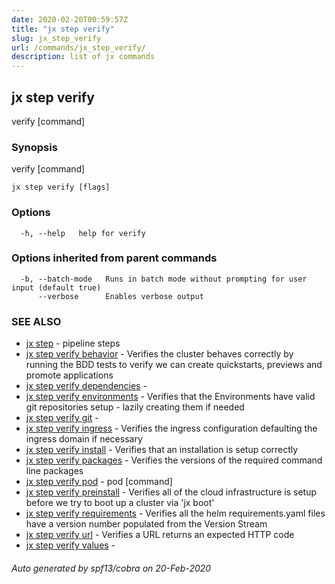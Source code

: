 ```yaml
---
date: 2020-02-20T00:59:57Z
title: "jx step verify"
slug: jx_step_verify
url: /commands/jx_step_verify/
description: list of jx commands
---
```

## jx step verify

verify [command]

### Synopsis

verify [command]

```
jx step verify [flags]
```

### Options

```
  -h, --help   help for verify
```

### Options inherited from parent commands

```
  -b, --batch-mode   Runs in batch mode without prompting for user input (default true)
      --verbose      Enables verbose output
```

### SEE ALSO

* [jx step](/commands/jx_step/)	 - pipeline steps
* [jx step verify behavior](/commands/jx_step_verify_behavior/)	 - Verifies the cluster behaves correctly by running the BDD tests to verify we can create quickstarts, previews and promote applications
* [jx step verify dependencies](/commands/jx_step_verify_dependencies/)	 - 
* [jx step verify environments](/commands/jx_step_verify_environments/)	 - Verifies that the Environments have valid git repositories setup - lazily creating them if needed
* [jx step verify git](/commands/jx_step_verify_git/)	 - 
* [jx step verify ingress](/commands/jx_step_verify_ingress/)	 - Verifies the ingress configuration defaulting the ingress domain if necessary
* [jx step verify install](/commands/jx_step_verify_install/)	 - Verifies that an installation is setup correctly
* [jx step verify packages](/commands/jx_step_verify_packages/)	 - Verifies the versions of the required command line packages
* [jx step verify pod](/commands/jx_step_verify_pod/)	 - pod [command]
* [jx step verify preinstall](/commands/jx_step_verify_preinstall/)	 - Verifies all of the cloud infrastructure is setup before we try to boot up a cluster via 'jx boot'
* [jx step verify requirements](/commands/jx_step_verify_requirements/)	 - Verifies all the helm requirements.yaml files have a version number populated from the Version Stream
* [jx step verify url](/commands/jx_step_verify_url/)	 - Verifies a URL returns an expected HTTP code
* [jx step verify values](/commands/jx_step_verify_values/)	 - 

###### Auto generated by spf13/cobra on 20-Feb-2020
